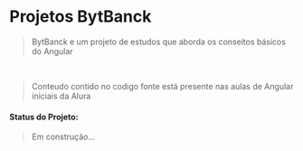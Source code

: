 # Projetos BytBanck

> BytBanck e um projeto de estudos que aborda os conseitos básicos do Angular 

<br>

> Conteudo contido no codigo fonte está presente nas aulas de Angular iniciais da Alura

<h4>Status do Projeto: </h4>

> Em construção...
 

